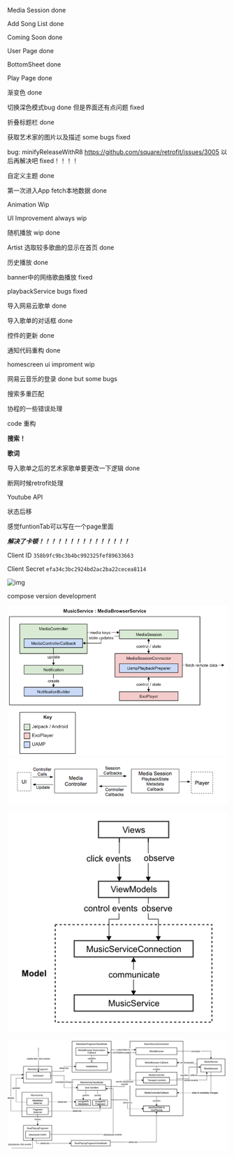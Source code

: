 Media Session	done

Add Song List		done

Coming Soon		done

User Page			done

BottomSheet done

Play Page	done

渐变色	done

切换深色模式bug		done  但是界面还有点问题	 fixed

折叠标题栏 		done

获取艺术家的图片以及描述 some bugs  fixed

bug: minifyReleaseWithR8  https://github.com/square/retrofit/issues/3005		以后再解决吧 fixed！！！！

自定义主题 done

第一次进入App fetch本地数据  done

Animation			Wip

UI Improvement   always wip

随机播放	wip	done

Artist	  	选取较多歌曲的显示在首页 	done

历史播放	done



banner中的网络歌曲播放	fixed

playbackService bugs  fixed

导入网易云歌单 			done

导入歌单的对话框			done

控件的更新	done

通知代码重构	done



homescreen ui improment wip

网易云音乐的登录 done  but some bugs

搜索多重匹配

协程的一些错误处理

code 重构

**搜索！**

**歌词**

导入歌单之后的艺术家歌单要更改一下逻辑	done

断网时候retrofit处理

Youtube API

状态后移



[UI]: https://dribbble.com/shots/16033507-Streamy-Podcast-App-Concept



感觉funtionTab可以写在一个page里面



***解决了卡顿！！！！！！！！！！！！！！！***



Client ID `358b9fc9bc3b4bc992325fef89633663`

Client Secret `efa34c3bc2924bd2ac2ba22cecea8114`



![img](https://assets.uigarage.net/content/uploads/2020/06/search_ios_wetv_uigarage.jpg.jpg)

compose version development











![Detailed view of MusicService](https://github.com/android/uamp/raw/main/docs/images/4-MusicService.png)![Diagram showing how MediaController and MediaSession communicate](https://github.com/android/uamp/raw/main/docs/images/5-MediaController.png)

![Class diagram showing UAMP's Model-View-ViewModel architecture](https://github.com/android/uamp/raw/main/docs/images/9-mvvm.png)

![Diagram showing important interactions between UI classes](https://github.com/android/uamp/raw/main/docs/images/12-ui-class-diagram.png)